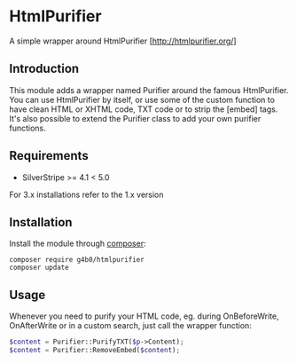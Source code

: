 # HtmlPurifier

A simple wrapper around HtmlPurifier [http://htmlpurifier.org/]

## Introduction

This module adds a wrapper named Purifier around the famous HtmlPurifier. You can use HtmlPurifier by itself, or use some 
of the custom function to have clean HTML or XHTML code, TXT code or to strip the [embed] tags. It's also possible to extend
the Purifier class to add your own purifier functions.

## Requirements

 * SilverStripe >= 4.1 < 5.0

 For 3.x installations refer to the 1.x version

## Installation

Install the module through [composer](http://getcomposer.org):

	composer require g4b0/htmlpurifier
	composer update

## Usage

Whenever you need to purify your HTML code, eg. during OnBeforeWrite, OnAfterWrite or in a custom search, just call the wrapper function:

```php
$content = Purifier::PurifyTXT($p->Content);
$content = Purifier::RemoveEmbed($content);
```
